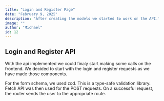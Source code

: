 ```yaml
---
title: "Login and Register Page"
date: "February 9, 2025"
description: "After creating the models we started to work on the API."
image: ""
author: "Michael"
id: 12
---
```



## Login and Register API

With the api implemented we could finaly start making some calls on the frontend. We decided to start with the login and register requests as we have made those components.

For the form schema, we used zod. This is a type-safe validation library. Fetch API was then used for the POST requests. On a successful request, the router sends the user to the appropriate route.



